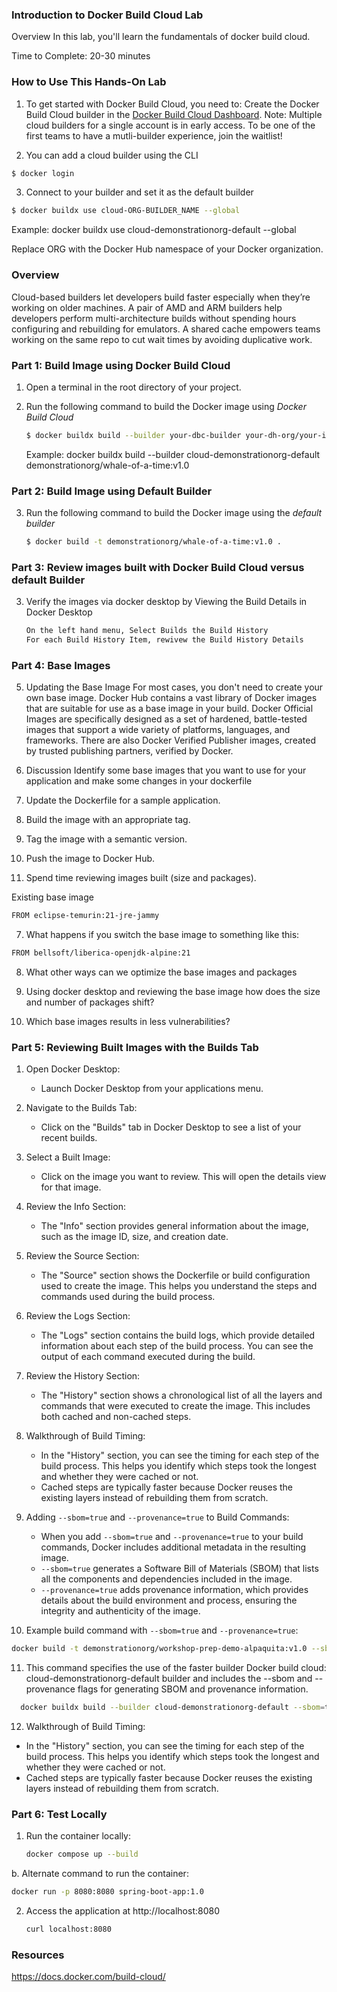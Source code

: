 ### Introduction to Docker Build Cloud Lab

Overview
In this lab, you'll learn the fundamentals of docker build cloud.

Time to Complete: 20-30 minutes

### How to Use This Hands-On Lab
1. To get started with Docker Build Cloud, you need to:
Create the Docker Build Cloud builder in the [Docker Build Cloud Dashboard](https://app.docker.com/build/).
Note: Multiple cloud builders for a single account is in early access. To be one of the first teams to have a mutli-builder experience, join the waitlist!

2. You can add a cloud builder using the CLI
```sh
$ docker login
```

3. Connect to your builder and set it as the default builder
```sh
$ docker buildx use cloud-ORG-BUILDER_NAME --global 
```
Example: docker buildx use cloud-demonstrationorg-default --global

Replace ORG with the Docker Hub namespace of your Docker organization.


### Overview
Cloud-based builders let developers build faster especially when they’re working on older machines.
A pair of AMD and ARM builders help developers perform multi-architecture builds without spending hours configuring and rebuilding for emulators.
A shared cache empowers teams working on the same repo to cut wait times by avoiding duplicative work.


### Part 1: Build Image using Docker Build Cloud
1. Open a terminal in the root directory of your project.

2. Run the following command to build the Docker image using *Docker Build Cloud*
   ```sh
   $ docker buildx build --builder your-dbc-builder your-dh-org/your-image-name:tag 
   ```
   Example: docker buildx build --builder cloud-demonstrationorg-default demonstrationorg/whale-of-a-time:v1.0 

### Part 2: Build Image using Default Builder
3. Run the following command to build the Docker image using the *default builder*

    ```sh
   $ docker build -t demonstrationorg/whale-of-a-time:v1.0 .
   ```
### Part 3: Review images built with Docker Build Cloud versus default Builder
3. Verify the images via docker desktop by Viewing the Build Details in Docker Desktop
   ```sh
   On the left hand menu, Select Builds the Build History
   For each Build History Item, rewivew the Build History Details
   ```
### Part 4: Base Images

5. Updating the Base Image
For most cases, you don't need to create your own base image. Docker Hub contains a vast library of Docker images that are suitable for use as a base image in your build. 
Docker Official Images are specifically designed as a set of hardened, battle-tested images that support a wide variety of platforms, languages, and frameworks. 
There are also Docker Verified Publisher images, created by trusted publishing partners, verified by Docker.

6. Discussion
Identify some base images that you want to use for your application and make some changes in your dockerfile
1. Update the Dockerfile for a sample application.
2. Build the image with an appropriate tag.
3. Tag the image with a semantic version.
4. Push the image to Docker Hub.

7. Spend time reviewing images built (size and packages).

Existing base image
```sh
FROM eclipse-temurin:21-jre-jammy 
```
7. What happens if you switch the base image to something like this:
```sh
FROM bellsoft/liberica-openjdk-alpine:21
```
8. What other ways can we optimize the base images and packages

9. Using docker desktop and reviewing the base image how does the size and number of packages shift?

10. Which base images results in less vulnerabilities?




### Part 5: Reviewing Built Images with the Builds Tab

1. Open Docker Desktop:
   - Launch Docker Desktop from your applications menu.

2. Navigate to the Builds Tab:
   - Click on the "Builds" tab in Docker Desktop to see a list of your recent builds.

3. Select a Built Image:
   - Click on the image you want to review. This will open the details view for that image.

4. Review the Info Section:
   - The "Info" section provides general information about the image, such as the image ID, size, and creation date.

5. Review the Source Section:
   - The "Source" section shows the Dockerfile or build configuration used to create the image. This helps you understand the steps and commands used during the build process.

6. Review the Logs Section:
   - The "Logs" section contains the build logs, which provide detailed information about each step of the build process. You can see the output of each command executed during the build.

7. Review the History Section:
   - The "History" section shows a chronological list of all the layers and commands that were executed to create the image. This includes both cached and non-cached steps.

8. Walkthrough of Build Timing:
   - In the "History" section, you can see the timing for each step of the build process. This helps you identify which steps took the longest and whether they were cached or not.
   - Cached steps are typically faster because Docker reuses the existing layers instead of rebuilding them from scratch.

9. Adding `--sbom=true` and `--provenance=true` to Build Commands:
   - When you add `--sbom=true` and `--provenance=true` to your build commands, Docker includes additional metadata in the resulting image.
   - `--sbom=true` generates a Software Bill of Materials (SBOM) that lists all the components and dependencies included in the image.
   - `--provenance=true` adds provenance information, which provides details about the build environment and process, ensuring the integrity and authenticity of the image.

10. Example build command with `--sbom=true` and `--provenance=true`:

   ```sh
   docker build -t demonstrationorg/workshop-prep-demo-alpaquita:v1.0 --sbom=true --provenance=true .
   ```


11. This command specifies the use of the faster builder Docker build cloud: cloud-demonstrationorg-default builder and includes the --sbom and --provenance flags for generating SBOM and provenance information.

 ```sh
   docker buildx build --builder cloud-demonstrationorg-default --sbom=true --provenance=true -t demonstrationorg/workshop-prep-demo-alpaquita:v1.0 .
```

12. Walkthrough of Build Timing:
   - In the "History" section, you can see the timing for each step of the build process. This helps you identify which steps took the longest and whether they were cached or not.
   - Cached steps are typically faster because Docker reuses the existing layers instead of rebuilding them from scratch.

### Part 6:  Test Locally
1. Run the container locally: 
   ```sh 
   docker compose up --build
   ```


b. Alternate command to run the container: 
   ```sh 
   docker run -p 8080:8080 spring-boot-app:1.0
   ```


2. Access the application at http://localhost:8080
   ```sh 
   curl localhost:8080
   ```

### Resources
https://docs.docker.com/build-cloud/